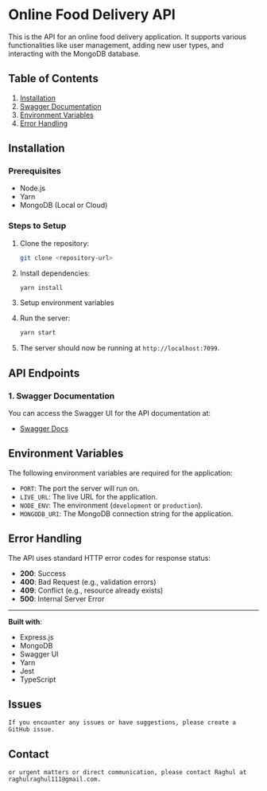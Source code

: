 
# Online Food Delivery API

This is the API for an online food delivery application. It supports various functionalities like user management, adding new user types, and interacting with the MongoDB database.

## Table of Contents
1. [Installation](#installation)
2. [Swagger Documentation](#swagger-documentation)
3. [Environment Variables](#environment-variables)
4. [Error Handling](#error-handling)

## Installation

### Prerequisites
- Node.js
- Yarn
- MongoDB (Local or Cloud)

### Steps to Setup

1. Clone the repository:
   ```bash
   git clone <repository-url>
   ```

2. Install dependencies:
   ```bash
   yarn install
   ```

3. Setup environment variables

4. Run the server:
   ```bash
   yarn start
   ```

5. The server should now be running at `http://localhost:7099`.

## API Endpoints

### 1. Swagger Documentation

You can access the Swagger UI for the API documentation at:
- [Swagger Docs](http://localhost:7099)

## Environment Variables

The following environment variables are required for the application:

- `PORT`: The port the server will run on.
- `LIVE_URL`: The live URL for the application.
- `NODE_ENV`: The environment (`development` or `production`).
- `MONGODB_URI`: The MongoDB connection string for the application.

## Error Handling

The API uses standard HTTP error codes for response status:
- **200**: Success
- **400**: Bad Request (e.g., validation errors)
- **409**: Conflict (e.g., resource already exists)
- **500**: Internal Server Error

---

**Built with**:
- Express.js
- MongoDB
- Swagger UI
- Yarn
- Jest
- TypeScript

## Issues
    If you encounter any issues or have suggestions, please create a GitHub issue.

## Contact
    or urgent matters or direct communication, please contact Raghul at raghulraghul111@gmail.com.
